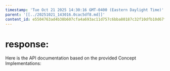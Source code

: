 ```yaml
---
timestamp: 'Tue Oct 21 2025 14:30:16 GMT-0400 (Eastern Daylight Time)'
parent: '[[../20251021_143016.0cac5df8.md]]'
content_id: e5504763ad4b38b607cfa4a693ac11d757c6bba80187c32f10dfb10d67f7cfae
---
```


# response:

Here is the API documentation based on the provided Concept Implementations:
